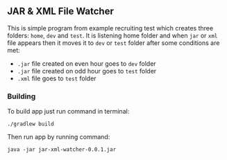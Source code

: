 ## JAR & XML File Watcher

This is simple program from example recruiting test which creates three folders: `home`, `dev` and `test`. It is listening home folder and when `jar` or `xml` file appears then it moves it to `dev` or `test` folder after some conditions are met:
- `.jar` file created on even hour goes to `dev` folder
- `.jar` file created on odd hour goes to `test` folder
- `.xml` file goes to `test` folder

### Building
To build app just run command in terminal:
```
./gradlew build
```
Then run app by running command:
```
java -jar jar-xml-watcher-0.0.1.jar
```